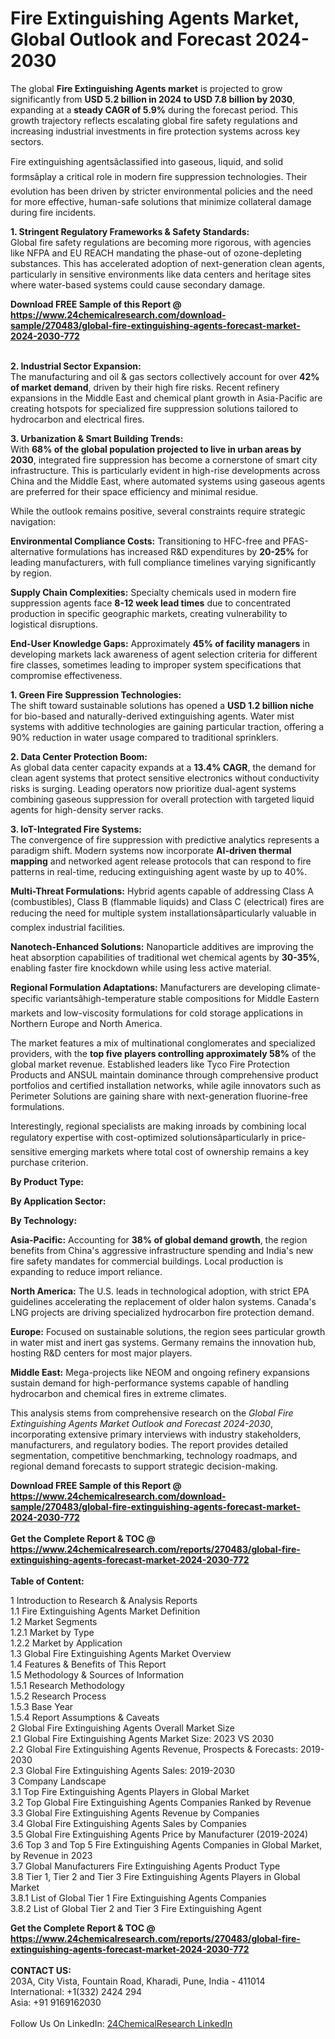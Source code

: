 <h1>Fire Extinguishing Agents Market, Global Outlook and Forecast 2024-2030</h1><p>The global <strong>Fire Extinguishing Agents market</strong> is projected to grow significantly from <strong>USD 5.2 billion in 2024 to USD 7.8 billion by 2030</strong>, expanding at a <strong>steady CAGR of 5.9%</strong> during the forecast period. This growth trajectory reflects escalating global fire safety regulations and increasing industrial investments in fire protection systems across key sectors.</p><p>Fire extinguishing agentsâclassified into gaseous, liquid, and solid formsâplay a critical role in modern fire suppression technologies. Their evolution has been driven by stricter environmental policies and the need for more effective, human-safe solutions that minimize collateral damage during fire incidents.</p><p><strong>1. Stringent Regulatory Frameworks &amp; Safety Standards:</strong><br>
Global fire safety regulations are becoming more rigorous, with agencies like NFPA and EU REACH mandating the phase-out of ozone-depleting substances. This has accelerated adoption of next-generation clean agents, particularly in sensitive environments like data centers and heritage sites where water-based systems could cause secondary damage.</p><div><b>Download FREE Sample of this Report @ 
            <a href="https://www.24chemicalresearch.com/download-sample/270483/global-fire-extinguishing-agents-forecast-market-2024-2030-772">
            https://www.24chemicalresearch.com/download-sample/270483/global-fire-extinguishing-agents-forecast-market-2024-2030-772</a></b></div><br><p><strong>2. Industrial Sector Expansion:</strong><br>
The manufacturing and oil &amp; gas sectors collectively account for over <strong>42% of market demand</strong>, driven by their high fire risks. Recent refinery expansions in the Middle East and chemical plant growth in Asia-Pacific are creating hotspots for specialized fire suppression solutions tailored to hydrocarbon and electrical fires.</p><p><strong>3. Urbanization &amp; Smart Building Trends:</strong><br>
With <strong>68% of the global population projected to live in urban areas by 2030</strong>, integrated fire suppression has become a cornerstone of smart city infrastructure. This is particularly evident in high-rise developments across China and the Middle East, where automated systems using gaseous agents are preferred for their space efficiency and minimal residue.</p><p>While the outlook remains positive, several constraints require strategic navigation:</p><p><strong>Environmental Compliance Costs:</strong> Transitioning to HFC-free and PFAS-alternative formulations has increased R&amp;D expenditures by <strong>20-25%</strong> for leading manufacturers, with full compliance timelines varying significantly by region.</p><p><strong>Supply Chain Complexities:</strong> Specialty chemicals used in modern fire suppression agents face <strong>8-12 week lead times</strong> due to concentrated production in specific geographic markets, creating vulnerability to logistical disruptions.</p><p><strong>End-User Knowledge Gaps:</strong> Approximately <strong>45% of facility managers</strong> in developing markets lack awareness of agent selection criteria for different fire classes, sometimes leading to improper system specifications that compromise effectiveness.</p><p><strong>1. Green Fire Suppression Technologies:</strong><br>
The shift toward sustainable solutions has opened a <strong>USD 1.2 billion niche</strong> for bio-based and naturally-derived extinguishing agents. Water mist systems with additive technologies are gaining particular traction, offering a 90% reduction in water usage compared to traditional sprinklers.</p><p><strong>2. Data Center Protection Boom:</strong><br>
As global data center capacity expands at a <strong>13.4% CAGR</strong>, the demand for clean agent systems that protect sensitive electronics without conductivity risks is surging. Leading operators now prioritize dual-agent systems combining gaseous suppression for overall protection with targeted liquid agents for high-density server racks.</p><p><strong>3. IoT-Integrated Fire Systems:</strong><br>
The convergence of fire suppression with predictive analytics represents a paradigm shift. Modern systems now incorporate <strong>AI-driven thermal mapping</strong> and networked agent release protocols that can respond to fire patterns in real-time, reducing extinguishing agent waste by up to 40%.</p><p><strong>Multi-Threat Formulations:</strong> Hybrid agents capable of addressing Class A (combustibles), Class B (flammable liquids) and Class C (electrical) fires are reducing the need for multiple system installationsâparticularly valuable in complex industrial facilities.</p><p><strong>Nanotech-Enhanced Solutions:</strong> Nanoparticle additives are improving the heat absorption capabilities of traditional wet chemical agents by <strong>30-35%</strong>, enabling faster fire knockdown while using less active material.</p><p><strong>Regional Formulation Adaptations:</strong> Manufacturers are developing climate-specific variantsâhigh-temperature stable compositions for Middle Eastern markets and low-viscosity formulations for cold storage applications in Northern Europe and North America.</p><p>The market features a mix of multinational conglomerates and specialized providers, with the <strong>top five players controlling approximately 58%</strong> of the global market revenue. Established leaders like Tyco Fire Protection Products and ANSUL maintain dominance through comprehensive product portfolios and certified installation networks, while agile innovators such as Perimeter Solutions are gaining share with next-generation fluorine-free formulations.</p><p>Interestingly, regional specialists are making inroads by combining local regulatory expertise with cost-optimized solutionsâparticularly in price-sensitive emerging markets where total cost of ownership remains a key purchase criterion.</p><p><strong>By Product Type:</strong></p><p><strong>By Application Sector:</strong></p><p><strong>By Technology:</strong></p><p><strong>Asia-Pacific:</strong> Accounting for <strong>38% of global demand growth</strong>, the region benefits from China's aggressive infrastructure spending and India's new fire safety mandates for commercial buildings. Local production is expanding to reduce import reliance.</p><p><strong>North America:</strong> The U.S. leads in technological adoption, with strict EPA guidelines accelerating the replacement of older halon systems. Canada's LNG projects are driving specialized hydrocarbon fire protection demand.</p><p><strong>Europe:</strong> Focused on sustainable solutions, the region sees particular growth in water mist and inert gas systems. Germany remains the innovation hub, hosting R&amp;D centers for most major players.</p><p><strong>Middle East:</strong> Mega-projects like NEOM and ongoing refinery expansions sustain demand for high-performance systems capable of handling hydrocarbon and chemical fires in extreme climates.</p><p>This analysis stems from comprehensive research on the <em>Global Fire Extinguishing Agents Market Outlook and Forecast 2024-2030</em>, incorporating extensive primary interviews with industry stakeholders, manufacturers, and regulatory bodies. The report provides detailed segmentation, competitive benchmarking, technology roadmaps, and regional demand forecasts to support strategic decision-making.</p><div><b>Download FREE Sample of this Report @ 
            <a href="https://www.24chemicalresearch.com/download-sample/270483/global-fire-extinguishing-agents-forecast-market-2024-2030-772">
            https://www.24chemicalresearch.com/download-sample/270483/global-fire-extinguishing-agents-forecast-market-2024-2030-772</a></b></div><br><div><b>Get the Complete Report & TOC @ 
            <a href="https://www.24chemicalresearch.com/reports/270483/global-fire-extinguishing-agents-forecast-market-2024-2030-772">
            https://www.24chemicalresearch.com/reports/270483/global-fire-extinguishing-agents-forecast-market-2024-2030-772</a></b></div><br>
            <b>Table of Content:</b><p>1 Introduction to Research & Analysis Reports<br />
    1.1 Fire Extinguishing Agents Market Definition<br />
    1.2 Market Segments<br />
        1.2.1 Market by Type<br />
        1.2.2 Market by Application<br />
    1.3 Global Fire Extinguishing Agents Market Overview<br />
    1.4 Features & Benefits of This Report<br />
    1.5 Methodology & Sources of Information<br />
        1.5.1 Research Methodology<br />
        1.5.2 Research Process<br />
        1.5.3 Base Year<br />
        1.5.4 Report Assumptions & Caveats<br />
2 Global Fire Extinguishing Agents Overall Market Size<br />
    2.1 Global Fire Extinguishing Agents Market Size: 2023 VS 2030<br />
    2.2 Global Fire Extinguishing Agents Revenue, Prospects & Forecasts: 2019-2030<br />
    2.3 Global Fire Extinguishing Agents Sales: 2019-2030<br />
3 Company Landscape<br />
    3.1 Top Fire Extinguishing Agents Players in Global Market<br />
    3.2 Top Global Fire Extinguishing Agents Companies Ranked by Revenue<br />
    3.3 Global Fire Extinguishing Agents Revenue by Companies<br />
    3.4 Global Fire Extinguishing Agents Sales by Companies<br />
    3.5 Global Fire Extinguishing Agents Price by Manufacturer (2019-2024)<br />
    3.6 Top 3 and Top 5 Fire Extinguishing Agents Companies in Global Market, by Revenue in 2023<br />
    3.7 Global Manufacturers Fire Extinguishing Agents Product Type<br />
    3.8 Tier 1, Tier 2 and Tier 3 Fire Extinguishing Agents Players in Global Market<br />
        3.8.1 List of Global Tier 1 Fire Extinguishing Agents Companies<br />
        3.8.2 List of Global Tier 2 and Tier 3 Fire Extinguishing Agent</p><div><b>Get the Complete Report & TOC @ 
            <a href="https://www.24chemicalresearch.com/reports/270483/global-fire-extinguishing-agents-forecast-market-2024-2030-772">
            https://www.24chemicalresearch.com/reports/270483/global-fire-extinguishing-agents-forecast-market-2024-2030-772</a></b></div><br><b>CONTACT US:</b><br>
            203A, City Vista, Fountain Road, Kharadi, Pune, India - 411014<br>
            International: +1(332) 2424 294<br>
            Asia: +91 9169162030 <br><br>
            Follow Us On LinkedIn: <a href="https://www.linkedin.com/company/24chemicalresearch/">24ChemicalResearch LinkedIn</a>
